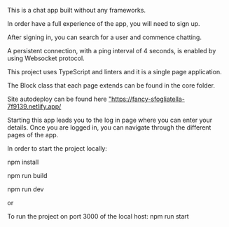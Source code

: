 This is a chat app built without any frameworks.

In order have a full experience of the app, you will need to sign up.

After signing in, you can search for a user and commence chatting. 

A persistent connection, with a ping interval of 4 seconds, is enabled by using Websocket protocol.

This project uses TypeScript and linters and it is a single page application. 

The Block class that each page extends can be found in the core folder. 

Site autodeploy can be found here <a href="https://fancy-sfogliatella-7f9139.netlify.app/">"https://fancy-sfogliatella-7f9139.netlify.app/</a>

Starting this app leads you to the log in page where you can enter your details.
Once you are logged in, you can navigate through the different pages of the app.

In order to start the project locally:

npm install

npm run build

npm run dev

or

To run the project on port 3000 of the local host:
npm run start
